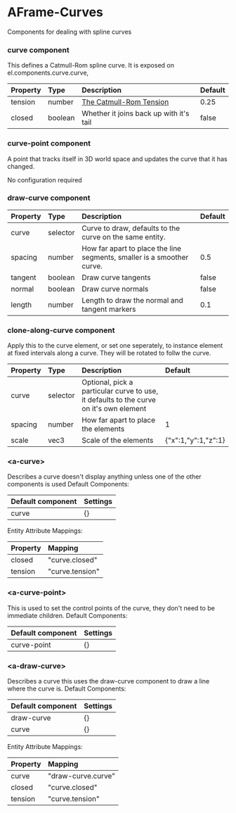 # AFrame-Curves
Components  for dealing with spline curves

<!--DOCS-->
### curve component

This defines a Catmull-Rom spline curve. It is exposed on el.components.curve.curve, 

| Property | Type    | Description                                                                                                                                                    | Default |
| :------- | :------ | :------------------------------------------------------------------------------------------------------------------------------------------------------------- | :------ |
| tension  | number  | [The Catmull-Rom Tension](https://www.w3.org/Graphics/SVG/WG/wiki/Path_Enhancements#:~:text=A%20Catmull%2DRom%20curve%20is,not%20through%2C%20the%20points%29) | 0.25    |
| closed   | boolean | Whether it joins back up with it's tail                                                                                                                        | false   |

### curve-point component

A point that tracks itself in 3D world space and updates the curve that it has changed.

No configuration required
### draw-curve component

| Property | Type     | Description                                                            | Default |
| :------- | :------- | :--------------------------------------------------------------------- | :------ |
| curve    | selector | Curve to draw, defaults to the curve on the same entity.               |         |
| spacing  | number   | How far apart to place the line segments, smaller is a smoother curve. | 0.5     |
| tangent  | boolean  | Draw curve tangents                                                    | false   |
| normal   | boolean  | Draw curve normals                                                     | false   |
| length   | number   | Length to draw the normal and tangent markers                          | 0.1     |

### clone-along-curve component

Apply this to the curve element, or set one seperately, to instance element at fixed intervals along a curve. They will be rotated to follw the curve.

| Property | Type     | Description                                                                            | Default             |
| :------- | :------- | :------------------------------------------------------------------------------------- | :------------------ |
| curve    | selector | Optional, pick a particular curve to use, it defaults to the curve on it's own element |                     |
| spacing  | number   | How far apart to place the elements                                                    | 1                   |
| scale    | vec3     | Scale of the elements                                                                  | {"x":1,"y":1,"z":1} |

### &lt;a-curve&gt;

Describes a curve doesn't display anything unless one of the other components is used
Default Components:

| Default component | Settings |
| :---------------- | :------- |
| curve             | {}       |

Entity Attribute Mappings:

| Property | Mapping         |
| :------- | :-------------- |
| closed   | "curve.closed"  |
| tension  | "curve.tension" |

### &lt;a-curve-point&gt;

This is used to set the control points of the curve, they don't need to be immediate children.
Default Components:

| Default component | Settings |
| :---------------- | :------- |
| curve-point       | {}       |

### &lt;a-draw-curve&gt;

Describes a curve this uses the draw-curve component to draw a line where the curve is.
Default Components:

| Default component | Settings |
| :---------------- | :------- |
| draw-curve        | {}       |
| curve             | {}       |

Entity Attribute Mappings:

| Property | Mapping            |
| :------- | :----------------- |
| curve    | "draw-curve.curve" |
| closed   | "curve.closed"     |
| tension  | "curve.tension"    |

<!--DOCS_END-->

